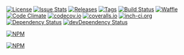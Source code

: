 [![License][gh-license-image]][gh-license-url] [![Issue Stats][gh-issues-image]][gh-issues-url] [![Releases][gh-releases-image]][gh-releases-url] [![Tags][gh-tags-image]][gh-tags-url] [![Build Status][ci-image]][ci-url] [![Waffle][waffle-image]][waffle-url] [![Code Climate][cocl-image]][cocl-url]
[![codecov.io][cc-image-master]][cc-url-master] [![coveralls.io][ca-image-master]][ca-url-master] [![inch-ci.org][inch-image-master]][inch-url-master] [![Dependency Status][dep-image-master]][dep-url-master] [![devDependency Status][devdep-image-master]][devdep-url-master]

[![NPM](https://nodei.co/npm/jy-transform.png?downloads=true&downloadRank=true&stars=true)](https://nodei.co/npm/jy-transform/)

[![NPM](https://nodei.co/npm-dl/jy-transform.png?height=3&months=9)](https://nodei.co/npm-dl/jy-transform/)

[gh-license-image]: https://img.shields.io/github/license/deadratfink/jy-transform.svg?style=flat-square
[gh-license-url]: https://github.com/deadratfink/jy-transform/blob/master/LICENSE.md

[gh-issues-image]: https://img.shields.io/github/issues/deadratfink/jy-transform.svg?style=flat-square
[gh-issues-url]: https://github.com/deadratfink/jy-transform/issues

[gh-releases-image]: https://img.shields.io/github/release/deadratfink/jy-transform.svg?style=flat-square
[gh-releases-url]: https://github.com/deadratfink/jy-transform/releases

[gh-tags-image]: https://img.shields.io/github/tag/deadratfink/jy-transform.svg?style=flat-square
[gh-tags-url]: https://github.com/deadratfink/jy-transform/tags


[ci-image]: https://img.shields.io/travis/deadratfink/jy-transform.svg?style=flat-square
[ci-url]: https://travis-ci.org/deadratfink/jy-transform/branches

[is-pull-image]: http://issuestats.com/github/deadratfink/jy-transform/badge/pr?style=flat-square
[is-issue-image]: http://issuestats.com/github/deadratfink/jy-transform/badge/issue?style=flat-square
[is-url]: http://issuestats.com/github/deadratfink/jy-transform

[waffle-image]: https://img.shields.io/waffle/label/deadratfink/jy-transform.svg?label=ready&title=Waffle%20Ready&style=flat-square
[waffle-url]: https://waffle.io/deadratfink/jy-transform

[cocl-image]: https://img.shields.io/codeclimate/github/deadratfink/jy-transform.svg?style=flat-square
[cocl-url]: https://codeclimate.com/github/deadratfink/jy-transform


[cc-image-master]: https://img.shields.io/codecov/c/github/deadratfink/jy-transform/master.svg?style=flat-square
[cc-url-master]: https://codecov.io/github/deadratfink/jy-transform?branch=master

[ca-image-master]: https://img.shields.io/coveralls/deadratfink/jy-transform/master.svg?style=flat-square
[ca-url-master]: https://coveralls.io/github/deadratfink/jy-transform?branch=master


[inch-image-master]: https://inch-ci.org/github/deadratfink/jy-transform.svg?branch=master&style=flat-square
[inch-url-master]: https://inch-ci.org/github/deadratfink/jy-transform?branch=master

[dep-image-master]: https://img.shields.io/david/deadratfink/jy-transform/master.svg?style=flat-square
[dep-url-master]: https://david-dm.org/deadratfink/jy-transform/master

[devdep-image-master]: https://img.shields.io/david/dev/deadratfink/jy-transform/master.svg?style=flat-square
[devdep-url-master]: https://david-dm.org/deadratfink/jy-transform/master#info=devDependencies

